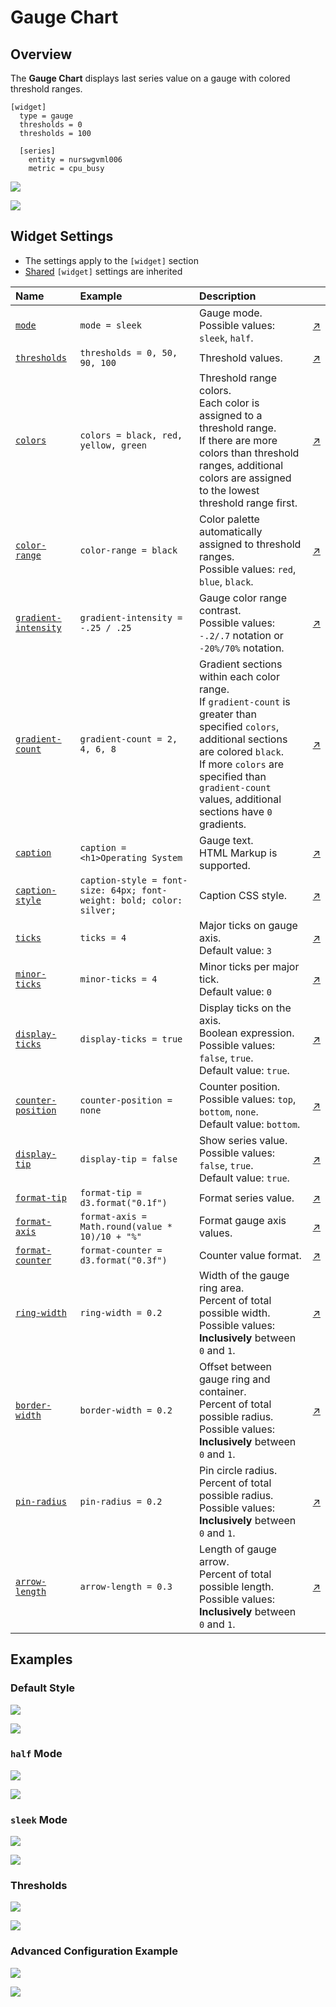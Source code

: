 # Gauge Chart

## Overview

The **Gauge Chart** displays last series value on a gauge with colored threshold ranges.

```ls
[widget]
  type = gauge
  thresholds = 0
  thresholds = 100

  [series]
    entity = nurswgvml006
    metric = cpu_busy
```

![](./images/gauge-chart-title.png)

[![](../../images/button.png)](https://apps.axibase.com/chartlab/d84140e2)

## Widget Settings

* The settings apply to the `[widget]` section
* [Shared](../shared/README.md) `[widget]` settings are inherited

Name | Example | Description | &nbsp;
:--|:--|:--|:--
|<a name="mode"></a>[`mode`](#mode)|`mode = sleek`|Gauge mode.<br>Possible values: `sleek`, `half`.|[↗](https://apps.axibase.com/chartlab/527286dc)|
|<a name="thresholds"></a>[`thresholds`](#thresholds)|`thresholds = 0, 50, 90, 100`|Threshold values. |[↗](https://apps.axibase.com/chartlab/7cc6b7c8)|
|<a name="colors"></a>[`colors`](#colors)|`colors = black, red, yellow, green`|Threshold range colors.<br>Each color is assigned to a threshold range.<br>If there are more colors than threshold ranges, additional colors are assigned to the lowest threshold range first.|[↗](https://apps.axibase.com/chartlab/f40088a8)|
|<a name="color-range"></a>[`color-range`](#color-range)|`color-range = black`|Color palette automatically assigned to threshold ranges.<br>Possible values: `red`, `blue`, `black`.|[↗](https://apps.axibase.com/chartlab/2969abb3)|
|<a name="gradient-intensity"></a>[`gradient-intensity`](#gradient-intensity)|`gradient-intensity = -.25 / .25`|Gauge color range contrast.<br>Possible values: `-.2/.7` notation or `-20%/70%` notation.|[↗](https://apps.axibase.com/chartlab/707b0f17)|
|<a name="gradient-count"></a>[`gradient-count`](#gradient-count)|`gradient-count = 2, 4, 6, 8`|Gradient sections within each color range.<br>If `gradient-count` is greater than specified `colors`, additional sections are colored `black`.<br>If more `colors` are specified than `gradient-count` values, additional sections have `0` gradients. |[↗](https://apps.axibase.com/chartlab/da0444e0)|
|<a name="caption"></a>[`caption`](#caption)|`caption = <h1>Operating System`|Gauge text.<br>HTML Markup is supported.|[↗](https://apps.axibase.com/chartlab/1436de22)|
|<a name="caption-style"></a>[`caption-style`](#caption-style)|`caption-style = font-size: 64px; font-weight: bold; color: silver;`|Caption CSS style.|[↗](https://apps.axibase.com/chartlab/32435859)|
|<a name="ticks"></a>[`ticks`](#ticks)|`ticks = 4`|Major ticks on gauge axis.<br>Default value: `3`|[↗](https://apps.axibase.com/chartlab/2030dce2)|
|<a name="minor-ticks"></a>[`minor-ticks`](#minor-ticks)|`minor-ticks = 4`|Minor ticks per major tick.<br>Default value: `0`|[↗](https://apps.axibase.com/chartlab/19ba231a)|
|<a name="display-ticks"></a>[`display-ticks`](#display-ticks)|`display-ticks = true`|Display ticks on the axis.<br>Boolean expression.<br>Possible values: `false`, `true`.<br>Default value: `true`.|[↗](https://apps.axibase.com/chartlab/d27397ab)|
|<a name="counter-position"></a>[`counter-position`](#counter-position)|`counter-position = none`|Counter position.<br>Possible values: `top`, `bottom`, `none`.<br>Default value: `bottom`.|[↗](https://apps.axibase.com/chartlab/68c1d524)|
|<a name="display-tip"></a>[`display-tip`](#display-tip)|`display-tip = false`| Show series value.<br>Possible values: `false`, `true`.<br>Default value: `true`.|[↗](https://apps.axibase.com/chartlab/fab55bb4)|
|<a name="format-tip"></a>[`format-tip`](#format-tip)|`format-tip = d3.format("0.1f")`|Format series value.|[↗](https://apps.axibase.com/chartlab/f84ddeb3)|
|<a name="format-axis"></a>[`format-axis`](#format-axis)|`format-axis = Math.round(value * 10)/10 + "%"`|Format gauge axis values.|[↗](https://apps.axibase.com/chartlab/b5d44b15)|
|<a name="format-counter"></a>[`format-counter`](#format-counter)|`format-counter = d3.format("0.3f")`|Counter value format.|[↗](https://apps.axibase.com/chartlab/b6172091)|
|<a name="ring-width"></a>[`ring-width`](#ring-width)|`ring-width = 0.2`|Width of the gauge ring area.<br>Percent of total possible width.<br>Possible values:<br>**Inclusively** between `0` and `1`.|[↗](https://apps.axibase.com/chartlab/ded3dbb6)|
|<a name="border-width"></a>[`border-width`](#border-width)|`border-width = 0.2`|Offset between gauge ring and container.<br>Percent of total possible radius.<br>Possible values:<br>**Inclusively** between `0` and `1`.|[↗](https://apps.axibase.com/chartlab/7b7dd137)|
|<a name="pin-radius"></a>[`pin-radius`](#pin-radius)|`pin-radius = 0.2`|Pin circle radius.<br>Percent of total possible radius.<br>Possible values:<br>**Inclusively** between `0` and `1`.|[↗](https://apps.axibase.com/chartlab/c1fc2e57)|
|<a name="arrow-length"></a>[`arrow-length`](#arrow-length)|`arrow-length = 0.3`|Length of gauge arrow.<br>Percent of total possible length.<br>Possible values:<br>**Inclusively** between `0` and `1`.|[↗](https://apps.axibase.com/chartlab/989ac542)|

## Examples

### Default Style

![](./images/default-style-image.png)

[![](../../images/button.png)](https://apps.axibase.com/chartlab/2c983790)

### `half` Mode

![](./images/half-mode-image.png)

[![](../../images/button.png)](https://apps.axibase.com/chartlab/2fd9e1b1)

### `sleek` Mode

![](./images/sleek-mode.png)

[![](../../images/button.png)](https://apps.axibase.com/chartlab/01141aa9)

### Thresholds

![](./images/thresholds-image-1.png)

[![](../../images/button.png)](https://apps.axibase.com/chartlab/01288425/20/)

### Advanced Configuration Example

![](./images/advanced-configuration-example.png)

[![](../../images/button.png)](https://apps.axibase.com/chartlab/a22d8ee0)